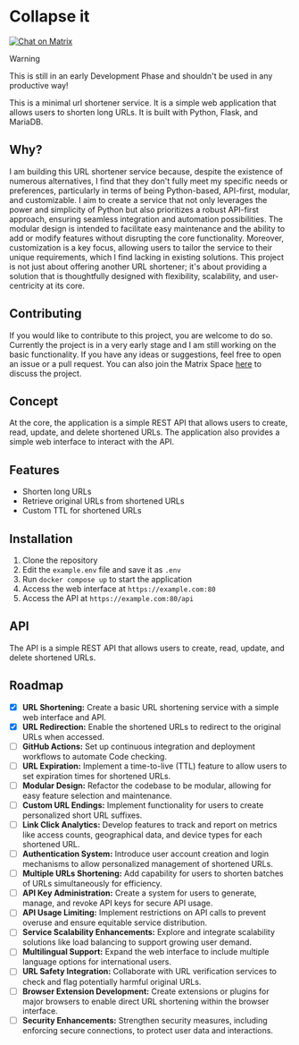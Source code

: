 # Collapse it
[![Chat on Matrix](https://matrix.to/img/matrix-badge.svg)](https://matrix.to/#/#collapse-it:matrix.org) 

> [!WARNING]
> This is still in an early Development Phase and shouldn't be used in any productive way!

This is a minimal url shortener service. It is a simple web application that allows users to shorten long URLs. It is built with Python, Flask, and MariaDB.

## Why?
I am building this URL shortener service because, despite the existence of numerous alternatives, I find that they don't fully meet my specific needs or preferences, particularly in terms of being Python-based, API-first, modular, and customizable. I aim to create a service that not only leverages the power and simplicity of Python but also prioritizes a robust API-first approach, ensuring seamless integration and automation possibilities. The modular design is intended to facilitate easy maintenance and the ability to add or modify features without disrupting the core functionality. Moreover, customization is a key focus, allowing users to tailor the service to their unique requirements, which I find lacking in existing solutions. This project is not just about offering another URL shortener; it's about providing a solution that is thoughtfully designed with flexibility, scalability, and user-centricity at its core.

## Contributing
If you would like to contribute to this project, you are welcome to do so. Currently the project is in a very early stage and I am still working on the basic functionality. If you have any ideas or suggestions, feel free to open an issue or a pull request. You can also join the Matrix Space [here](https://matrix.to/#/#collapse-it:matrix.org) to discuss the project.

## Concept
At the core, the application is a simple REST API that allows users to create, read, update, and delete shortened URLs. The application also provides a simple web interface to interact with the API.

## Features
- Shorten long URLs
- Retrieve original URLs from shortened URLs
- Custom TTL for shortened URLs

## Installation
1. Clone the repository
2. Edit the `example.env` file and save it as `.env`
3. Run `docker compose up` to start the application
4. Access the web interface at `https://example.com:80`
5. Access the API at `https://example.com:80/api`

## API
The API is a simple REST API that allows users to create, read, update, and delete shortened URLs.
## Roadmap
- [x] **URL Shortening:** Create a basic URL shortening service with a simple web interface and API.
- [x] **URL Redirection:** Enable the shortened URLs to redirect to the original URLs when accessed.
- [ ] **GitHub Actions:** Set up continuous integration and deployment workflows to automate Code checking.
- [ ] **URL Expiration:** Implement a time-to-live (TTL) feature to allow users to set expiration times for shortened URLs.
- [ ] **Modular Design:** Refactor the codebase to be modular, allowing for easy feature selection and maintenance.
- [ ] **Custom URL Endings:** Implement functionality for users to create personalized short URL suffixes.
- [ ] **Link Click Analytics:** Develop features to track and report on metrics like access counts, geographical data, and device types for each shortened URL.
- [ ] **Authentication System:** Introduce user account creation and login mechanisms to allow personalized management of shortened URLs.
- [ ] **Multiple URLs Shortening:** Add capability for users to shorten batches of URLs simultaneously for efficiency.
- [ ] **API Key Administration:** Create a system for users to generate, manage, and revoke API keys for secure API usage.
- [ ] **API Usage Limiting:** Implement restrictions on API calls to prevent overuse and ensure equitable service distribution.
- [ ] **Service Scalability Enhancements:** Explore and integrate scalability solutions like load balancing to support growing user demand.
- [ ] **Multilingual Support:** Expand the web interface to include multiple language options for international users.
- [ ] **URL Safety Integration:** Collaborate with URL verification services to check and flag potentially harmful original URLs.
- [ ] **Browser Extension Development:** Create extensions or plugins for major browsers to enable direct URL shortening within the browser interface.
- [ ] **Security Enhancements:** Strengthen security measures, including enforcing secure connections, to protect user data and interactions.